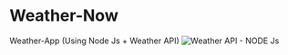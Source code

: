 # Weather-Now
 Weather-App (Using Node Js + Weather API)
![Weather API - NODE Js](https://user-images.githubusercontent.com/72142904/204957203-7b6f1ad4-c42d-4b20-8c2e-c9178526a218.PNG)
